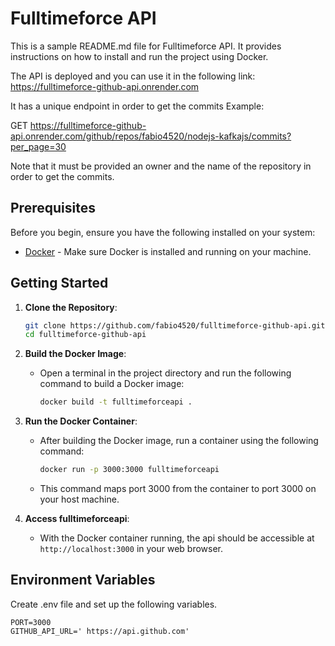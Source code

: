 # Fulltimeforce API

This is a sample README.md file for Fulltimeforce API. It provides instructions on how to install and run the project using Docker.

The API is deployed and you can use it in the following link: https://fulltimeforce-github-api.onrender.com

It has a unique endpoint in order to get the commits
Example:

GET https://fulltimeforce-github-api.onrender.com/github/repos/fabio4520/nodejs-kafkajs/commits?per_page=30

Note that it must be provided an owner and the name of the repository in order to get the commits.

## Prerequisites

Before you begin, ensure you have the following installed on your system:

- [Docker](https://www.docker.com/get-started) - Make sure Docker is installed and running on your machine.

## Getting Started

1. **Clone the Repository**:

   ```bash
   git clone https://github.com/fabio4520/fulltimeforce-github-api.git
   cd fulltimeforce-github-api
   ```

2. **Build the Docker Image**:

   - Open a terminal in the project directory and run the following command to build a Docker image:

     ```bash
     docker build -t fulltimeforceapi .
     ```

3. **Run the Docker Container**:

   - After building the Docker image, run a container using the following command:

     ```bash
     docker run -p 3000:3000 fulltimeforceapi
     ```

   - This command maps port 3000 from the container to port 3000 on your host machine.

4. **Access fulltimeforceapi**:

   - With the Docker container running, the api should be accessible at `http://localhost:3000` in your web browser.

## Environment Variables

Create .env file and set up the following variables.

```env
PORT=3000
GITHUB_API_URL=' https://api.github.com'